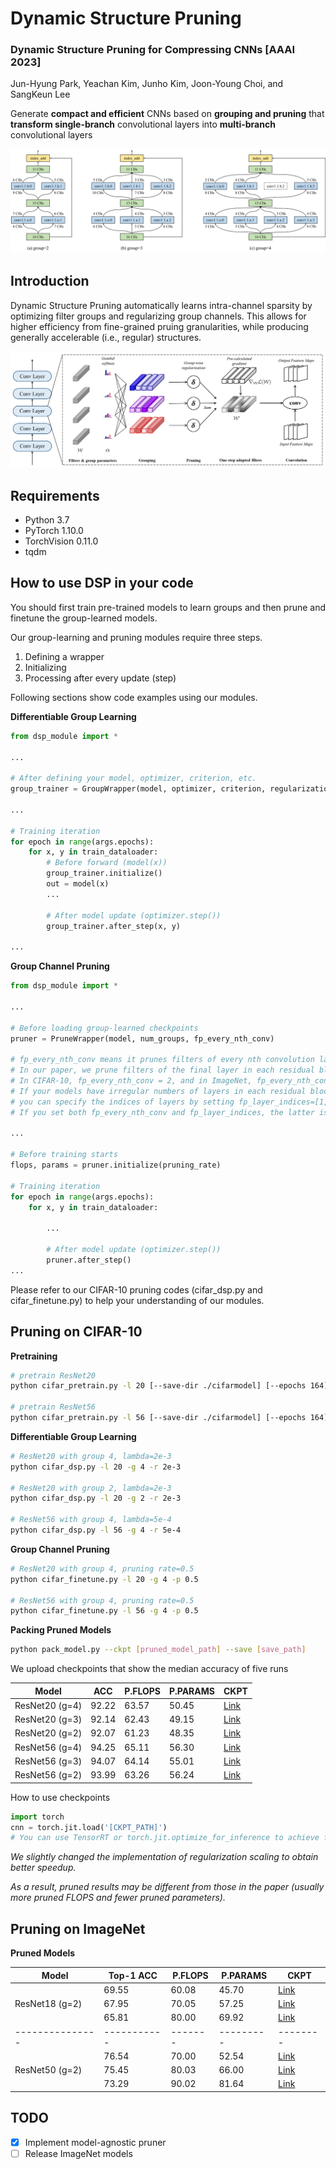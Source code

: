 # Dynamic Structure Pruning

### **Dynamic Structure Pruning for Compressing CNNs \[AAAI 2023]**
Jun-Hyung Park, Yeachan Kim, Junho Kim, Joon-Young Choi, and SangKeun Lee

Generate **compact and efficient** CNNs based on **grouping and pruning** that **transform single-branch** convolutional layers into **multi-branch** convolutional layers

![](assets/structure.png)

## Introduction

Dynamic Structure Pruning automatically learns intra-channel sparsity by optimizing filter groups and regularizing group channels.
This allows for higher efficiency from fine-grained pruing granularities, while producing generally accelerable (i.e., regular) structures.

![](assets/architecture.png)

## Requirements
- Python 3.7
- PyTorch 1.10.0
- TorchVision 0.11.0
- tqdm

## How to use DSP in your code

You should first train pre-trained models to learn groups and then prune and finetune the group-learned models.

Our group-learning and pruning modules require three steps.
1. Defining a wrapper
2. Initializing
3. Processing after every update (step)

Following sections show code examples using our modules.

**Differentiable Group Learning**

``` python
from dsp_module import *

...

# After defining your model, optimizer, criterion, etc.
group_trainer = GroupWrapper(model, optimizer, criterion, regularization_power, total_num_iterations, num_groups, temperature)

...

# Training iteration
for epoch in range(args.epochs):
    for x, y in train_dataloader:
        # Before forward (model(x))
        group_trainer.initialize()
        out = model(x)
        ...

        # After model update (optimizer.step())
        group_trainer.after_step(x, y)

...

```

**Group Channel Pruning**

``` python
from dsp_module import *

...

# Before loading group-learned checkpoints
pruner = PruneWrapper(model, num_groups, fp_every_nth_conv)

# fp_every_nth_conv means it prunes filters of every nth convolution layers.
# In our paper, we prune filters of the final layer in each residual block.
# In CIFAR-10, fp_every_nth_conv = 2, and in ImageNet, fp_every_nth_conv = 2 (ResNet18) or 3 (ResNet50)
# If your models have irregular numbers of layers in each residual block, 
# you can specify the indices of layers by setting fp_layer_indices=[1, 3, 5, 8, 11, 14, ...]
# If you set both fp_every_nth_conv and fp_layer_indices, the latter is prioritized.

...

# Before training starts
flops, params = pruner.initialize(pruning_rate)

# Training iteration
for epoch in range(args.epochs):
    for x, y in train_dataloader:
        
        ...

        # After model update (optimizer.step())
        pruner.after_step()
...
```

Please refer to our CIFAR-10 pruning codes (cifar_dsp.py and cifar_finetune.py) to help your understanding of our modules.

## Pruning on CIFAR-10 

**Pretraining**

``` bash
# pretrain ResNet20
python cifar_pretrain.py -l 20 [--save-dir ./cifarmodel] [--epochs 164] [--batch-size 128] [--lr 0.1] [--momentum 0.9] [--wd 1e-4]

# pretrain ResNet56
python cifar_pretrain.py -l 56 [--save-dir ./cifarmodel] [--epochs 164] [--batch-size 128] [--lr 0.1] [--momentum 0.9] [--wd 1e-4]
```

**Differentiable Group Learning**

``` bash
# ResNet20 with group 4, lambda=2e-3
python cifar_dsp.py -l 20 -g 4 -r 2e-3

# ResNet20 with group 2, lambda=2e-3
python cifar_dsp.py -l 20 -g 2 -r 2e-3

# ResNet56 with group 4, lambda=5e-4
python cifar_dsp.py -l 56 -g 4 -r 5e-4
```

**Group Channel Pruning**

``` bash
# ResNet20 with group 4, pruning rate=0.5
python cifar_finetune.py -l 20 -g 4 -p 0.5

# ResNet56 with group 4, pruning rate=0.5
python cifar_finetune.py -l 56 -g 4 -p 0.5

```

**Packing Pruned Models**

``` bash
python pack_model.py --ckpt [pruned_model_path] --save [save_path]
```

We upload checkpoints that show the median accuracy of five runs

| Model           |  ACC  | P.FLOPS | P.PARAMS  | CKPT     |
| --------------- | ----- | ------- | --------- | -------- |
| ResNet20 (g=4)  | 92.22 |  63.57  |   50.45   | [Link](https://github.com/irishev/DSP/raw/main/checkpoints/resnet20_g4.pt) |
| ResNet20 (g=3)  | 92.14 |  62.43  |   49.15   | [Link](https://github.com/irishev/DSP/raw/main/checkpoints/resnet20_g3.pt) |
| ResNet20 (g=2)  | 92.07 |  61.23  |   48.35   | [Link](https://github.com/irishev/DSP/raw/main/checkpoints/resnet20_g2.pt) |
| ResNet56 (g=4)  | 94.25 |  65.11  |   56.30   | [Link](https://github.com/irishev/DSP/raw/main/checkpoints/resnet56_g4.pt) |
| ResNet56 (g=3)  | 94.07 |  64.14  |   55.01   | [Link](https://github.com/irishev/DSP/raw/main/checkpoints/resnet56_g3.pt) |
| ResNet56 (g=2)  | 93.99 |  63.26  |   56.24   | [Link](https://github.com/irishev/DSP/raw/main/checkpoints/resnet56_g2.pt) |

How to use checkpoints
``` python
import torch
cnn = torch.jit.load('[CKPT_PATH]')
# You can use TensorRT or torch.jit.optimize_for_inference to achieve further acceleration.
```

_We slightly changed the implementation of regularization scaling to obtain better speedup._

_As a result, pruned results may be different from those in the paper (usually more pruned FLOPS and fewer pruned parameters)._

## Pruning on ImageNet 

**Pruned Models**

| Model           |  Top-1 ACC  | P.FLOPS | P.PARAMS  | CKPT     |
| --------------- | ----------- | ------- | --------- | -------- |
|                 |    69.55    |  60.08  |   45.70   | [Link](https://github.com/irishev/DSP/raw/main/checkpoints/resnet18_g2_0.60.pt) |
| ResNet18 (g=2)  |    67.95    |  70.05  |   57.25   | [Link](https://github.com/irishev/DSP/raw/main/checkpoints/resnet18_g2_0.70.pt) |
|                 |    65.81    |  80.00  |   69.92   | [Link](https://github.com/irishev/DSP/raw/main/checkpoints/resnet18_g2_0.80.pt) |
| --------------- | ----------- | ------- | --------- | -------- |
|                 |    76.54    |  70.00  |   52.54   | [Link](https://github.com/irishev/DSP/raw/main/checkpoints/resnet50_g2_0.70.pt) |
| ResNet50 (g=2)  |    75.45    |  80.03  |   66.00   | [Link](https://github.com/irishev/DSP/raw/main/checkpoints/resnet50_g2_0.80.pt) |
|                 |    73.29    |  90.02  |   81.64   | [Link](https://github.com/irishev/DSP/raw/main/checkpoints/resnet50_g2_0.90.pt) |


## TODO
- [x] Implement model-agnostic pruner
- [ ] Release ImageNet models